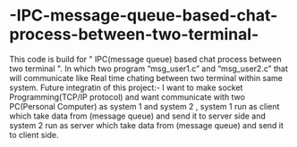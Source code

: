 # -IPC-message-queue-based-chat-process-between-two-terminal-
This code is build for " IPC(message queue) based chat process between two terminal ". In which two program “msg_user1.c” and  “msg_user2.c” that will communicate like Real time chating between two terminal within same system.  Future integratin of this project:- I want to make socket Programming(TCP/IP protocol) and want communicate with two PC(Personal Computer) as system 1 and system 2 , system 1 run as client which take data from (message queue) and send it to server side and system 2 run as server which take data from (message queue) and send it to client side.

